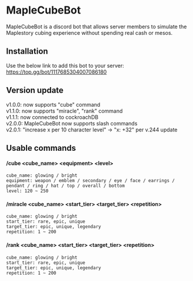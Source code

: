 # MapleCubeBot
MapleCubeBot is a discord bot that allows server members to simulate the Maplestory cubing experience without spending real cash or mesos.

## Installation
Use the below link to add this bot to your server: \
https://top.gg/bot/1117685304007086180

## Version update
v1.0.0: now supports "cube" command \
v1.1.0: now supports "miracle", "rank" command \
v1.1.1: now connected to cockroachDB \
v2.0.0: MapleCubeBot now supports slash commands \
v2.0.1: "increase x per 10 character level" -> "x: +32" per v.244 update

## Usable commands

#### /cube \<cube_name\> \<equipment\> \<level\>
```
cube_name: glowing / bright
equipment: weapon / emblem / secondary / eye / face / earrings / pendant / ring / hat / top / overall / bottom
level: 120 ~ 250
```

#### /miracle \<cube_name\> \<start_tier\> \<target_tier\> \<repetition\>
```
cube_name: glowing / bright
start_tier: rare, epic, unique
target_tier: epic, unique, legendary
repetition: 1 ~ 200
```

#### /rank \<cube_name\> \<start_tier\> \<target_tier\> \<repetition\>
```
cube_name: glowing / bright
start_tier: rare, epic, unique
target_tier: epic, unique, legendary
repetition: 1 ~ 200
```
